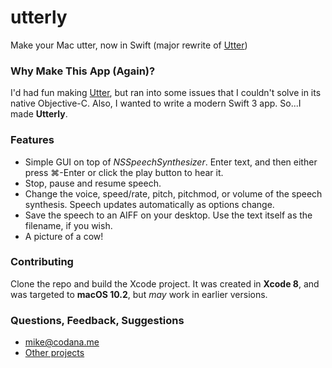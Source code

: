 # utterly
Make your Mac utter, now in Swift (major rewrite of [Utter](https://github.com/michaelchadwick/utter))

### Why Make This App (Again)?
I'd had fun making [Utter](https://github.com/michaelchadwick/utter), but ran into some issues that I couldn't solve in its native Objective-C. Also, I wanted to write a modern Swift 3 app. So...I made **Utterly**.

### Features
* Simple GUI on top of _NSSpeechSynthesizer_. Enter text, and then either press &#8984;-Enter or click the play button to hear it.
* Stop, pause and resume speech.
* Change the voice, speed/rate, pitch, pitchmod, or volume of the speech synthesis. Speech updates automatically as options change.
* Save the speech to an AIFF on your desktop. Use the text itself as the filename, if you wish.
* A picture of a cow!

### Contributing
Clone the repo and build the Xcode project. It was created in **Xcode 8**, and was targeted to **macOS 10.2**,  but _may_ work in earlier versions.

### Questions, Feedback, Suggestions
* [mike@codana.me](mailto:mike@codana.me)
* [Other projects](http://codana.me/projects)
